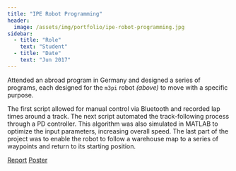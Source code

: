 ```yaml
---
title: "IPE Robot Programming"
header:
  image: /assets/img/portfolio/ipe-robot-programming.jpg
sidebar:
  - title: "Role"
    text: "Student"
  - title: "Date"
    text: "Jun 2017"
---
```


Attended an abroad program in Germany and designed a series of programs, each
designed for the `m3pi` robot *(above)* to move with a specific purpose.

The first script allowed for manual control via Bluetooth and recorded lap times
around a track. The next script automated the track-following process through a
PD controller. This algorithm was also simulated in MATLAB to optimize the input
parameters, increasing overall speed. The last part of the project was to enable
the robot to follow a warehouse map to a series of waypoints and return to its
starting position.

<a class="btn btn--primary" target="_blank" href="https://drive.google.com/file/d/0B-fgDFbTxSARdVdqdG1TTHV3ZWM/view?usp=sharing">Report</a>
<a class="btn btn--inverse" target="_blank" href="https://drive.google.com/file/d/0B-fgDFbTxSAReF9mZnFVZVk1V28/view?usp=sharing">Poster</a>
